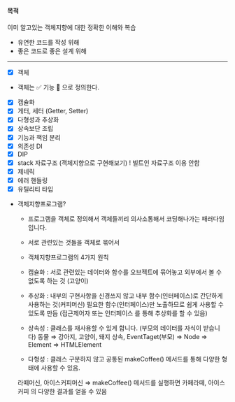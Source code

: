 #### 목적

이미 알고있는 객체지향에 대한 정확한 이해와 복습

- 유연한 코드를 작성 위해
- 좋은 코드로 좋은 설계 위해

---

- [x] 객체
- 객체는 ✅ 기능 📌 으로 정의한다.
- [x] 캡슐화
- [x] 게터, 세터 (Getter, Setter)
- [x] 다형성과 추상화
- [x] 상속보단 조립
- [x] 기능과 책임 분리
- [x] 의존성 DI
- [x] DIP
- [x] stack 자료구조 (객체지향으로 구현해보기) ! 빌트인 자료구조 이용 안함
- [x] 제네릭
- [x] 에러 핸들링
- [x] 유틸리티 타입

- 객체지향프로그램?

  - 프로그램을 객체로 정의해서 객체들끼리 의사소통해서 코딩해나가는 패러다임 입니다.

  - 서로 관련있는 것들을 객체로 묶어서

  - 객체지향프로그램의 4가지 원칙

  - 캡슐화 : 서로 관련있는 데이터와 함수를 오브젝트에 묶어놓고 외부에서 볼 수 없도록 하는 것 (고양이)

  - 추상화 : 내부의 구현사항을 신경쓰지 않고 내부 함수(인터페이스)로 간단하게 사용하는 것(커피머신) 필요한 함수(인터페이스)만 노출하므로 쉽게 사용할 수 있도록 만듬 (접근제어자 또는 인터페이스 를 통해 추상화를 할 수 있음)

  - 상속성 : 클래스를 재사용할 수 있게 합니다. (부모의 데이터를 자식이 받습니다) 동물 ⇒ 강아지, 고양이, 돼지 상속, EventTaget(부모) ⇒ Node ⇒ Element ⇒ HTMLElement

  - 다형성 : 클래스 구분하지 않고 공통된 makeCoffee() 메서드를 통해 다양한 형태에 사용할 수 있음.

  라떼머신, 아이스커피머신 ⇒ makeCoffee() 메서드를 실행하면 카페라떼, 아이스커피 의 다양한 결과를 얻을 수 있음
